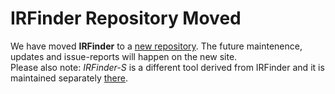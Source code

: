 # IRFinder Repository Moved
We have moved **IRFinder** to a [new repository](https://github.com/dgao-lab/IRFinder). The future maintenence, updates and issue-reports will happen on the new site.  
Please also note: *IRFinder-S* is a different tool derived from IRFinder and it is maintained separately [there](https://github.com/RitchieLabIGH/IRFinder).   



